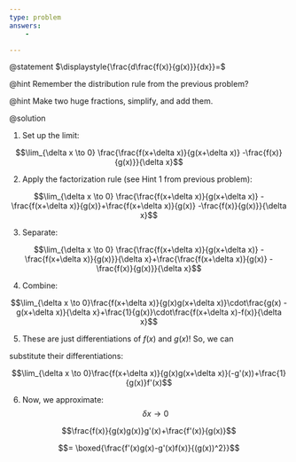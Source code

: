 ```yaml
---
type: problem
answers:
	- 

---
```


@statement
$\displaystyle{\frac{d\frac{f(x)}{g(x)}}{dx}}=$

@hint
Remember the distribution rule from the previous problem?

@hint 
Make two huge fractions, simplify, and add them.

@solution
1.  Set up the limit:

$$\lim_{\delta x \to 0} \frac{\frac{f(x+\delta x)}{g(x+\delta x)} -\frac{f(x)}{g(x)}}{\delta x}$$

  

2.  Apply the factorization rule (see Hint 1 from previous problem):

$$\lim_{\delta x \to 0} \frac{\frac{f(x+\delta x)}{g(x+\delta x)} -\frac{f(x+\delta x)}{g(x)}+\frac{f(x+\delta x)}{g(x)} -\frac{f(x)}{g(x)}}{\delta x}$$

  

3.  Separate:

$$\lim_{\delta x \to 0} \frac{\frac{f(x+\delta x)}{g(x+\delta x)} -\frac{f(x+\delta x)}{g(x)}}{\delta x}+\frac{\frac{f(x+\delta x)}{g(x)} -\frac{f(x)}{g(x)}}{\delta x}$$

  

4.  Combine:

$$\lim_{\delta x \to 0}\frac{f(x+\delta x)}{g(x)g(x+\delta x)}\cdot\frac{g(x) -g(x+\delta x)}{\delta x}+\frac{1}{g(x)}\cdot\frac{f(x+\delta x)-f(x)}{\delta x}$$

  

5.  These are just differentiations of $f(x)$ and $g(x)$! So, we can

substitute their differentiations:

  

$$\lim_{\delta x \to 0}\frac{f(x+\delta x)}{g(x)g(x+\delta x)}(-g'(x))+\frac{1}{g(x)}f'(x)$$

  

6.  Now, we approximate: $$\delta x \rightarrow 0$$

$$\frac{f(x)}{g(x)g(x)}g'(x)+\frac{f'(x)}{g(x)}$$

$$= \boxed{\frac{f'(x)g(x)-g'(x)f(x)}{(g(x))^2}}$$

<!--stackedit_data:
eyJoaXN0b3J5IjpbLTMwODQ1NzIxMV19
-->